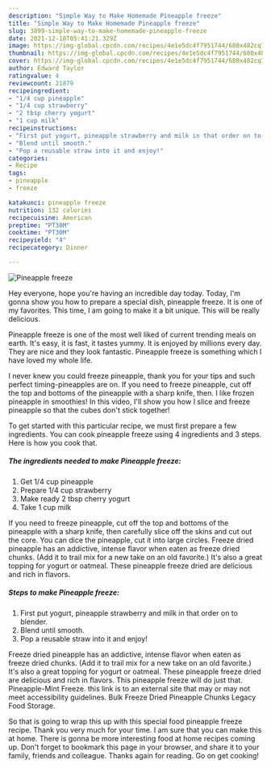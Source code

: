 ```yaml
---
description: "Simple Way to Make Homemade Pineapple freeze"
title: "Simple Way to Make Homemade Pineapple freeze"
slug: 3899-simple-way-to-make-homemade-pineapple-freeze
date: 2021-12-10T05:41:21.329Z
image: https://img-global.cpcdn.com/recipes/4e1e5dc4f7951744/680x482cq70/pineapple-freeze-recipe-main-photo.jpg
thumbnail: https://img-global.cpcdn.com/recipes/4e1e5dc4f7951744/680x482cq70/pineapple-freeze-recipe-main-photo.jpg
cover: https://img-global.cpcdn.com/recipes/4e1e5dc4f7951744/680x482cq70/pineapple-freeze-recipe-main-photo.jpg
author: Edward Taylor
ratingvalue: 4
reviewcount: 21879
recipeingredient:
- "1/4 cup pineapple"
- "1/4 cup strawberry"
- "2 tbsp cherry yogurt"
- "1 cup milk"
recipeinstructions:
- "First put yogurt, pineapple strawberry and milk in that order on to blender."
- "Blend until smooth."
- "Pop a reusable straw into it and enjoy!"
categories:
- Recipe
tags:
- pineapple
- freeze

katakunci: pineapple freeze 
nutrition: 132 calories
recipecuisine: American
preptime: "PT30M"
cooktime: "PT30M"
recipeyield: "4"
recipecategory: Dinner

---
```



![Pineapple freeze](https://img-global.cpcdn.com/recipes/4e1e5dc4f7951744/680x482cq70/pineapple-freeze-recipe-main-photo.jpg)

Hey everyone, hope you're having an incredible day today. Today, I'm gonna show you how to prepare a special dish, pineapple freeze. It is one of my favorites. This time, I am going to make it a bit unique. This will be really delicious.

Pineapple freeze is one of the most well liked of current trending meals on earth. It's easy, it is fast, it tastes yummy. It is enjoyed by millions every day. They are nice and they look fantastic. Pineapple freeze is something which I have loved my whole life.

I never knew you could freeze pineapple, thank you for your tips and such perfect timing-pineapples are on. If you need to freeze pineapple, cut off the top and bottoms of the pineapple with a sharp knife, then. I like frozen pineapple in smoothies! In this video, I&#39;ll show you how I slice and freeze pineapple so that the cubes don&#39;t stick together!


To get started with this particular recipe, we must first prepare a few ingredients. You can cook pineapple freeze using 4 ingredients and 3 steps. Here is how you cook that.

<!--inarticleads1-->

##### The ingredients needed to make Pineapple freeze:

1. Get 1/4 cup pineapple
1. Prepare 1/4 cup strawberry
1. Make ready 2 tbsp cherry yogurt
1. Take 1 cup milk


If you need to freeze pineapple, cut off the top and bottoms of the pineapple with a sharp knife, then carefully slice off the skins and cut out the core. You can dice the pineapple, cut it into large circles. Freeze dried pineapple has an addictive, intense flavor when eaten as freeze dried chunks. (Add it to trail mix for a new take on an old favorite.) It&#39;s also a great topping for yogurt or oatmeal. These pineapple freeze dried are delicious and rich in flavors. 

<!--inarticleads2-->

##### Steps to make Pineapple freeze:

1. First put yogurt, pineapple strawberry and milk in that order on to blender.
1. Blend until smooth.
1. Pop a reusable straw into it and enjoy!


Freeze dried pineapple has an addictive, intense flavor when eaten as freeze dried chunks. (Add it to trail mix for a new take on an old favorite.) It&#39;s also a great topping for yogurt or oatmeal. These pineapple freeze dried are delicious and rich in flavors. This pineapple freeze will do just that. Pineapple-Mint Freeze. this link is to an external site that may or may not meet accessibility guidelines. Bulk Freeze Dried Pineapple Chunks Legacy Food Storage. 

So that is going to wrap this up with this special food pineapple freeze recipe. Thank you very much for your time. I am sure that you can make this at home. There is gonna be more interesting food at home recipes coming up. Don't forget to bookmark this page in your browser, and share it to your family, friends and colleague. Thanks again for reading. Go on get cooking!
